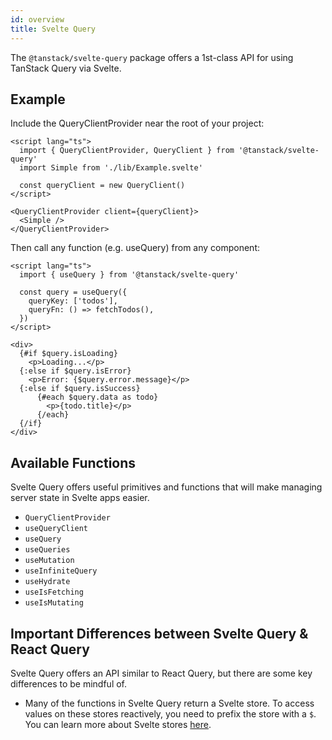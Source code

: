 ```yaml
---
id: overview
title: Svelte Query
---
```


The `@tanstack/svelte-query` package offers a 1st-class API for using TanStack Query via Svelte.

## Example

Include the QueryClientProvider near the root of your project:

```svelte
<script lang="ts">
  import { QueryClientProvider, QueryClient } from '@tanstack/svelte-query'
  import Simple from './lib/Example.svelte'

  const queryClient = new QueryClient()
</script>

<QueryClientProvider client={queryClient}>
  <Simple />
</QueryClientProvider>
```

Then call any function (e.g. useQuery) from any component:

```svelte
<script lang="ts">
  import { useQuery } from '@tanstack/svelte-query'

  const query = useQuery({
    queryKey: ['todos'],
    queryFn: () => fetchTodos(),
  })
</script>

<div>
  {#if $query.isLoading}
    <p>Loading...</p>
  {:else if $query.isError}
    <p>Error: {$query.error.message}</p>
  {:else if $query.isSuccess}
      {#each $query.data as todo}
        <p>{todo.title}</p>
      {/each}
  {/if}
</div>
```

## Available Functions

Svelte Query offers useful primitives and functions that will make managing server state in Svelte apps easier.

- `QueryClientProvider`
- `useQueryClient`
- `useQuery`
- `useQueries`
- `useMutation`
- `useInfiniteQuery`
- `useHydrate`
- `useIsFetching`
- `useIsMutating`

## Important Differences between Svelte Query & React Query

Svelte Query offers an API similar to React Query, but there are some key differences to be mindful of.

- Many of the functions in Svelte Query return a Svelte store. To access values on these stores reactively, you need to prefix the store with a `$`. You can learn more about Svelte stores [here](https://svelte.dev/tutorial/writable-stores).
